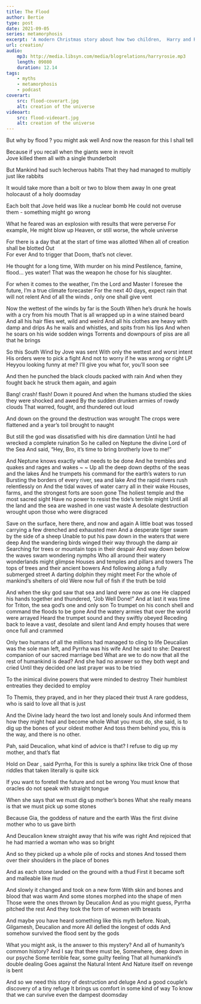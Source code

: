 ```yaml
---
title: The Flood
author: Bertie
type: post
date: 2021-09-05
series: metamorphosis
excerpt: 'A modern Christmas story about how two children,  Harry and Rosie tricked Santa'
url: creation/
audio:
    mp3: http://media.libsyn.com/media/blogrelations/harryrosie.mp3
    length: 09080
    duration: 12.14
tags: 
    - myths
    - metamorphosis
    - podcast
coverart:
    src: flood-coverart.jpg
    alt: creation of the universe
videoart: 
    src: flood-videoart.jpg
    alt: creation of the universe
---
```


But why by flood ? you might ask well
And now the reason for this I shall tell 

Because if you recall when the giants were in revolt  
Jove killed them all with a single thunderbolt

But Mankind had such lecherous habits
That they had managed to multiply just like rabbits

It would take more than a bolt or two to blow them   away
In one great holocaust of a holy doomsday


Each bolt that Jove held was like a nuclear bomb
He could not overuse them -  something might go wrong 

What he feared was an explosion with results that were perverse
For example, He might blow up Heaven, or still worse, the whole universe 

For there is a day that at the start of time was allotted
When all of creation shall be blotted 
Out  
For ever
And to trigger that Doom, that’s not clever.  

 
He thought for a long time, 
With murder on his mind
Pestilence, famine, flood… yes water!
That was the weapon he chose for his slaughter. 

For when it comes to the weather, I’m the Lord and Master
I foresee the future,  I’m a true climate forecaster 
For the next 40 days,  expect rain that will not relent
And of all the winds , only one shall  give vent


Now the wettest of the winds by far is the South
When he’s drunk he howls with a cry from his mouth
That is all wrapped up in a wine stained beard
And all his hair flies wet, wild and weird
And all  his clothes are  heavy with damp and drips
As he wails and whistles, and spits from his lips
And when he soars on his wide sodden wings
Torrents and downpours of piss are all that he brings

So this South Wind by Jove was sent
With only the wettest and worst intent
His orders were to pick a fight
And not to worry if he was wrong or right
LP
Heyyou looking funny at me?
I’ll give you what for, you’ll soon see

And then he punched  the black clouds packed with rain
And when they fought back he struck them again, and again

Bang!  crash!  flash!  Down it poured 
And when  the humans studied the skies they were shocked and awed 
By the sudden drunken  armies of rowdy clouds 
That warred, fought, and thundered out loud

And down on the ground the destruction was wrought
The crops were flattened and a year’s toil brought to naught

But still the god was dissatisfied with his dire damnation
Until he had wrecked a complete ruination
So he called on Neptune the divine Lord of the Sea
And said, “Hey, Bro, it’s time to bring brotherly love to me!”

And Neptune knows exactly what needs to be done
And he trembles and quakes and rages and wakes ~
~ Up all the deep down depths of the seas and the lakes
And he trumpets his command for the earth’s waters to run
Bursting the borders of every  river, sea and lake
And the rapid rivers rush relentlessly on
And the tidal waves of water carry all in their wake
Houses, farms, and the strongest forts are soon gone
The holiest temple and the most sacred sight
Have no power to resist the tide’s terrible might
Until all the land and the sea are washed in one vast waste
A desolate destruction wrought upon those who were disgraced

Save on the surface,  here there,  and now and again
A little boat was tossed carrying a few drenched and exhausted men
And a desperate tiger swam by the side of a sheep
Unable to put his paw down in the waters that were deep
And the wandering birds winged their way through the damp air
Searching for trees or mountain tops in their despair
And way down below the waves swam wondering nymphs
Who all around their watery wonderlands might glimpse 
Houses and temples and pillars and towers
The tops of trees and their ancient bowers 
And following along a fully submerged street
A darting dolphin they might meet 
For the whole of mankind’s shelters of old
Were now full of fish if the truth be told

And when the sky god saw that sea and land were now as one
He clapped his hands together and thundered, “Job Well Done!”
And at last it was time for Triton,  the sea god’s one and only son
To trumpet on his conch shell and command the floods to be gone
And the watery armies that over the world were arrayed
Heard the trumpet sound and they swiftly obeyed
Receding back to leave a vast, desolate and silent land
And empty houses that were once full and crammed

Only two humans of all the millions had managed to cling to life
Deucalian was the sole man left, and Pyrrha was his wife
And he said to she: Dearest companion of our sacred marriage bed
What are we to do now that all the rest of humankind is dead?
And she had no answer so they both wept and cried
Until they decided one last prayer was to be tried

To the inimical divine powers that were minded to destroy
Their humblest entreaties they decided to employ

To Themis, they prayed, and in her they placed their trust
A rare goddess, who is said to love all that is just

And the Divine lady heard the two lost and lonely souls 
And informed them how they might heal and become whole 
What you must do, she said, is to dig up the bones of your oldest mother
And toss them behind you, this is the way, and there is no other.

Pah, said Deucalion, what kind of advice is that?
I refuse to dig up my  mother, and that’s flat

Hold on Dear , said Pyrrha,  For this is surely a sphinx like trick
One of those riddles that taken literally is quite sick

If you want to foretell the future and not be wrong
You must know that oracles do not speak with straight tongue

When she says that we must dig up mother’s bones
What she really means is that we must pick up some stones

Because Gia, the goddess of nature and the earth
Was the first divine mother who to us gave birth

And Deucalion knew straight away that his wife was right
And rejoiced that he had married a woman who was so bright

And so they picked up a whole pile of  rocks and stones
And tossed them over their shoulders in the place of bones

And as each stone landed on the ground with a thud
First it became soft and malleable like mud

And slowly it changed and took on a new form
With skin and bones and blood that was warm
And some stones morphed into the shape of  men
Those were the ones  thrown by Deucalion
And as you might guess, Pyrrha pitched the rest
And they  took the form of women with breasts

And maybe you have heard something like this myth before. 
Noah, Gilgamesh, Deucalion  and more
All defied the longest of odds
And somehow survived the flood sent by the gods

What you might ask, is the answer to this mystery?
And all of humanity’s common history?
And I say that there must be, 
Somewhere, deep down in our psyche
Some terrible fear, some guilty feeling
That all humankind’s double dealing
Goes against  the Natural Intent
And Nature itself on revenge is bent

And so we need this story of destruction and deluge 
And a good couple’s discovery of a tiny refuge
It brings us comfort in some kind of way
To know that we can survive even the dampest doomsday


